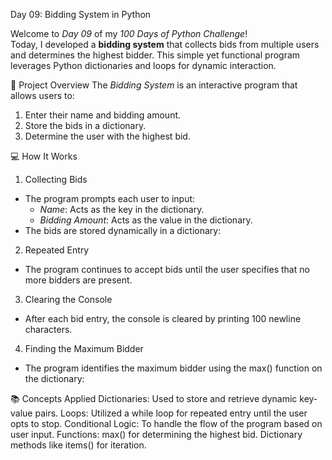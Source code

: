 Day 09: Bidding System in Python

Welcome to *Day 09* of my *100 Days of Python Challenge*!  
Today, I developed a **bidding system** that collects bids from multiple users and determines the highest bidder. This simple yet functional program leverages Python dictionaries and loops for dynamic interaction.


📝 Project Overview
The *Bidding System* is an interactive program that allows users to:
1. Enter their name and bidding amount.
2. Store the bids in a dictionary.
3. Determine the user with the highest bid.


💻 How It Works
1. Collecting Bids
- The program prompts each user to input:
  - *Name*: Acts as the key in the dictionary.
  - *Bidding Amount*: Acts as the value in the dictionary.
- The bids are stored dynamically in a dictionary:
2. Repeated Entry
- The program continues to accept bids until the user specifies that no more bidders are present.
3. Clearing the Console
- After each bid entry, the console is cleared by printing 100 newline characters.
4. Finding the Maximum Bidder
- The program identifies the maximum bidder using the max() function on the dictionary:


📚 Concepts Applied
  Dictionaries: Used to store and retrieve dynamic key-value pairs.
  Loops: Utilized a while loop for repeated entry until the user opts to stop.
  Conditional Logic: To handle the flow of the program based on user input.
  Functions: max() for determining the highest bid.
  Dictionary methods like items() for iteration.
